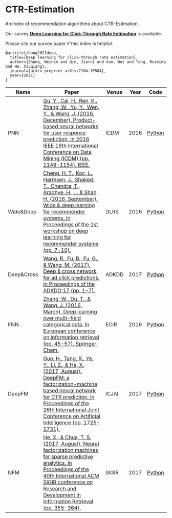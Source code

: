 # CTR-Estimation
An index of recommendation algorithms about CTR-Estimation.

Our survey **[Deep Learning for Click-Through Rate Estimation](https://arxiv.org/pdf/2104.10584)** is available.

Please cite our survey paper if this index is helpful.
```
@article{zhang2021deep,
  title={Deep learning for click-through rate estimation},
  author={Zhang, Weinan and Qin, Jiarui and Guo, Wei and Tang, Ruiming and He, Xiuqiang},
  journal={arXiv preprint arXiv:2104.10584},
  year={2021}
}
```


| **Name** | **Paper** | **Venue** | **Year** | **Code** |
| --- | --- | --- | --- | --- |
| PNN | [Qu, Y., Cai, H., Ren, K., Zhang, W., Yu, Y., Wen, Y., & Wang, J. (2016, December). Product-based neural networks for user response prediction. In 2016 IEEE 16th International Conference on Data Mining (ICDM) (pp. 1149-1154). IEEE.](https://arxiv.org/pdf/1611.00144) | ICDM | 2016 | [Python](https://paperswithcode.com/paper/product-based-neural-networks-for-user) |
| Wide&Deep | [Cheng, H. T., Koc, L., Harmsen, J., Shaked, T., Chandra, T., Aradhye, H., ... & Shah, H. (2016, September). Wide & deep learning for recommender systems. In Proceedings of the 1st workshop on deep learning for recommender systems (pp. 7-10).](https://dl.acm.org/doi/pdf/10.1145/2988450.2988454) | DLRS | 2016 | [Python](https://paperswithcode.com/paper/wide-deep-learning-for-recommender-systems) |
| Deep&Cross | [Wang, R., Fu, B., Fu, G., & Wang, M. (2017). Deep & cross network for ad click predictions. In Proceedings of the ADKDD'17 (pp. 1-7).](https://dl.acm.org/doi/pdf/10.1145/3124749.3124754) | ADKDD | 2017 | [Python](https://paperswithcode.com/paper/deep-cross-network-for-ad-click-predictions) |
| FNN | [Zhang, W., Du, T., & Wang, J. (2016, March). Deep learning over multi-field categorical data. In European conference on information retrieval (pp. 45-57). Springer, Cham.](https://arxiv.org/pdf/1601.02376.pdf) | ECIR | 2016 | [Python](https://paperswithcode.com/paper/deep-learning-over-multi-field-categorical) |
| DeepFM | [Guo, H., Tang, R., Ye, Y., Li, Z., & He, X. (2017, August). DeepFM: a factorization-machine based neural network for CTR prediction. In Proceedings of the 26th International Joint Conference on Artificial Intelligence (pp. 1725-1731).](https://arxiv.org/pdf/1703.04247.pdf)| ICJAI | 2017 | [Python](https://paperswithcode.com/paper/deepfm-a-factorization-machine-based-neural) |
| NFM | [He, X., & Chua, T. S. (2017, August). Neural factorization machines for sparse predictive analytics. In Proceedings of the 40th International ACM SIGIR conference on Research and Development in Information Retrieval (pp. 355-364).](https://arxiv.org/pdf/1708.05027.pdf) | SIGIR | 2017 | [Python](https://paperswithcode.com/paper/neural-factorization-machines-for-sparse) |
